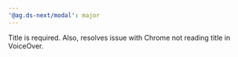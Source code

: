 ```yaml
---
'@ag.ds-next/modal': major
---
```


Title is required. Also, resolves issue with Chrome not reading title in VoiceOver.
